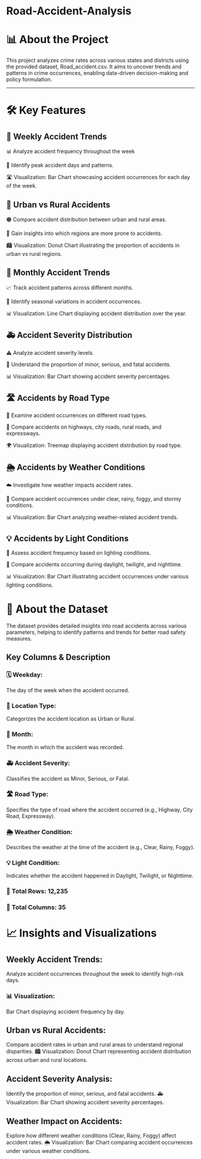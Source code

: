 # Road-Accident-Analysis
# 📊 About the Project

This project analyzes crime rates across various states and districts using the provided dataset, Road_accident.csv. It aims to uncover trends and patterns in crime occurrences, enabling data-driven decision-making and policy formulation.

_ _ _
# 🛠️ Key Features

## 🚦 Weekly Accident Trends

 📊 Analyze accident frequency throughout the week

🔹 Identify peak accident days and patterns.

🛣 Visualization: Bar Chart showcasing accident occurrences for each day of the week.



## 🌆 Urban vs Rural Accidents

🟠 Compare accident distribution between urban and rural areas.

🔹 Gain insights into which regions are more prone to accidents.

🏙️ Visualization: Donut Chart illustrating the proportion of accidents in urban vs rural regions.



## 📅 Monthly Accident Trends

📈 Track accident patterns across different months.

🔹 Identify seasonal variations in accident occurrences.

📊 Visualization: Line Chart displaying accident distribution over the year.



## 🚑 Accident Severity Distribution

⚠️ Analyze accident severity levels.

🔹 Understand the proportion of minor, serious, and fatal accidents.

📊 Visualization: Bar Chart showing accident severity percentages.



## 🛣️ Accidents by Road Type

🚗 Examine accident occurrences on different road types.

🔹 Compare accidents on highways, city roads, rural roads, and expressways.

🌍 Visualization: Treemap displaying accident distribution by road type.



## 🌦️ Accidents by Weather Conditions

☁️ Investigate how weather impacts accident rates.

🔹 Compare accident occurrences under clear, rainy, foggy, and stormy conditions.

📊 Visualization: Bar Chart analyzing weather-related accident trends.



## 💡 Accidents by Light Conditions

🔦 Assess accident frequency based on lighting conditions.

🔹 Compare accidents occurring during daylight, twilight, and nighttime.

📊 Visualization: Bar Chart illustrating accident occurrences under various lighting conditions.




# 📂 About the Dataset

 The dataset provides detailed insights into road accidents across various parameters, helping to identify patterns and trends for better road safety measures.

## Key Columns & Description

### 🗓️ Weekday: 
The day of the week when the accident occurred.

### 🌆 Location Type: 
Categorizes the accident location as Urban or Rural.

### 📅 Month: 
The month in which the accident was recorded.
### 🚑 Accident Severity:
Classifies the accident as Minor, Serious, or Fatal.
### 🛣️ Road Type: 
Specifies the type of road where the accident occurred (e.g., Highway, City Road, Expressway).
### 🌦️ Weather Condition:
Describes the weather at the time of the accident (e.g., Clear, Rainy, Foggy).
### 💡 Light Condition: 
Indicates whether the accident happened in Daylight, Twilight, or Nighttime.
### 📌 Total Rows: 12,235
### 📌 Total Columns: 35

# 📈 Insights and Visualizations
## Weekly Accident Trends: 
Analyze accident occurrences throughout the week to identify high-risk days.
### 📊 Visualization: 
Bar Chart displaying accident frequency by day.

## Urban vs Rural Accidents: 
Compare accident rates in urban and rural areas to understand regional disparities.
🏙️ Visualization: Donut Chart representing accident distribution across urban and rural locations.

## Accident Severity Analysis: 
Identify the proportion of minor, serious, and fatal accidents.
🚑 Visualization: Bar Chart showing accident severity percentages.

## Weather Impact on Accidents: 
Explore how different weather conditions (Clear, Rainy, Foggy) affect accident rates.
🌦 Visualization: Bar Chart comparing accident occurrences under various weather conditions.


















